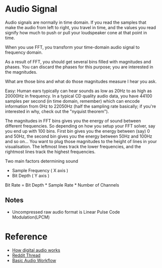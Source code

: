# Audio Signal

Audio signals are normally in time domain. If you read the samples that make the audio from left to right, you travel in time, and the values you read signify how much to push or pull your loudspeaker cone at that point in time.

When you use FFT, you transform your time-domain audio signal to frequency domain.

As a result of FFT, you should get several bins filled with magnitudes and phases. You can discard the phases for this purpose; you are interested in the magnitudes.

What are those bins and what do those magnitudes measure I hear you ask.

Easy: Human ears typically can hear sounds as low as 20Hz to as high as 20000Hz in frequency. In a typical CD quality audio data, you have 44100 samples per second (in time domain, remember) which can encode information from 0Hz to 22050Hz (half the sampling rate basically; if you're interested in why, check out the "nyquist theorem").

The magnitudes in FFT bins gives you the energy of sound between different frequencies. So depending on how you setup your FFT solver, say you end up with 100 bins. First bin gives you the energy between (say) 0 and 50Hz, the second bin gives you the energy between 50Hz and 100Hz and so on... You want to plug those magnitudes to the height of lines in your visualisation. The leftmost lines track the lower frequencies, and the rightmost lines track the highest frequencies.

Two main factors determining sound
- Sample Frequency ( X axis )
- Bit Depth ( Y axis )

Bit Rate = Bit Depth * Sample Rate * Number of Channels



## Notes
- Uncompressed raw audio format is Linear Pulse Code Modulation(LPCM)


# Reference
- [How digital audio works](https://www.youtube.com/watch?v=1RIA9U5oXro&ab_channel=Computerphile)
- [Reddit Thread ](https://www.reddit.com/r/iOSProgramming/comments/2le7hq/how_do_i_make_a_spectrum_visualizer_for_my_music/)
- [Basic Audio Workflow](https://www.youtube.com/watch?v=JyUagzvGq7Q&ab_channel=ComputerScience)